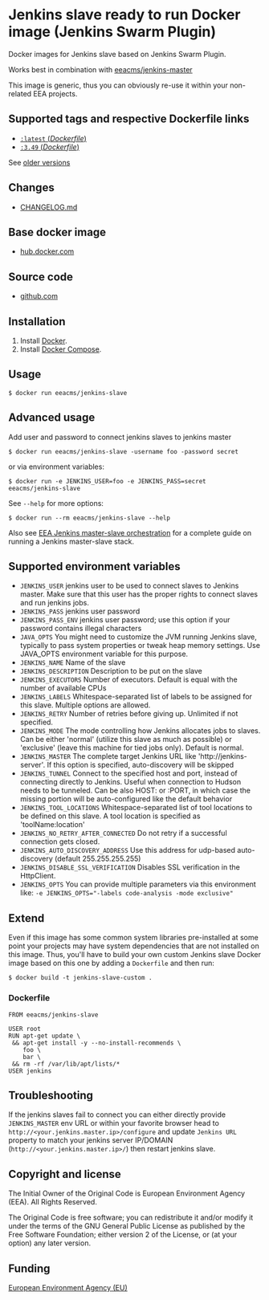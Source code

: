# Jenkins slave ready to run Docker image (Jenkins Swarm Plugin)

Docker images for Jenkins slave based on Jenkins Swarm Plugin.

Works best in combination with [eeacms/jenkins-master](https://hub.docker.com/r/eeacms/jenkins-master/)

This image is generic, thus you can obviously re-use it within your non-related EEA projects.


## Supported tags and respective Dockerfile links

- [`:latest`  (*Dockerfile*)](https://github.com/eea/eea.docker.jenkins.slave/blob/master/Dockerfile)
- [`:3.49` (*Dockerfile*)](https://github.com/eea/eea.docker.jenkins.slave/blob/3.49/Dockerfile)

See [older versions](https://github.com/eea/eea.docker.jenkins.slave/releases)

## Changes

- [CHANGELOG.md](https://github.com/eea/eea.docker.jenkins.slave/blob/master/CHANGELOG.md)

## Base docker image

- [hub.docker.com](https://registry.hub.docker.com/u/eeacms/jenkins-slave)

## Source code

- [github.com](http://github.com/eea/eea.docker.jenkins.slave)

## Installation

1. Install [Docker](https://www.docker.com/).
2. Install [Docker Compose](https://docs.docker.com/compose/).

## Usage

    $ docker run eeacms/jenkins-slave


## Advanced usage

Add user and password to connect jenkins slaves to jenkins master

    $ docker run eeacms/jenkins-slave -username foo -password secret

or via environment variables:

    $ docker run -e JENKINS_USER=foo -e JENKINS_PASS=secret eeacms/jenkins-slave

See `--help` for more options:

    $ docker run --rm eeacms/jenkins-slave --help

Also see [EEA Jenkins master-slave orchestration](https://github.com/eea/eea.docker.jenkins) for a complete guide on running a Jenkins master-slave stack.


## Supported environment variables

* `JENKINS_USER` jenkins user to be used to connect slaves to Jenkins master. Make sure that this user has the proper rights to connect slaves and run jenkins jobs.
* `JENKINS_PASS` jenkins user password
* `JENKINS_PASS_ENV` jenkins user password; use this option if your password contains illegal characters
* `JAVA_OPTS` You might need to customize the JVM running Jenkins slave, typically to pass system properties or tweak heap memory settings. Use JAVA_OPTS environment variable for this purpose.
* `JENKINS_NAME` Name of the slave
* `JENKINS_DESCRIPTION` Description to be put on the slave
* `JENKINS_EXECUTORS` Number of executors. Default is equal with the number of available CPUs
* `JENKINS_LABELS` Whitespace-separated list of labels to be assigned for this slave. Multiple options are allowed.
* `JENKINS_RETRY` Number of retries before giving up. Unlimited if not specified.
* `JENKINS_MODE` The mode controlling how Jenkins allocates jobs to slaves. Can be either 'normal' (utilize this slave as much as possible) or 'exclusive' (leave this machine for tied jobs only). Default is normal.
* `JENKINS_MASTER` The complete target Jenkins URL like 'http://jenkins-server'. If this option is specified, auto-discovery will be skipped
* `JENKINS_TUNNEL` Connect to the specified host and port, instead of connecting directly to Jenkins. Useful when connection to Hudson needs to be tunneled. Can be also HOST: or :PORT, in which case the missing portion will be auto-configured like the default behavior
* `JENKINS_TOOL_LOCATIONS` Whitespace-separated list of tool locations to be defined on this slave. A tool location is specified as 'toolName:location'
* `JENKINS_NO_RETRY_AFTER_CONNECTED` Do not retry if a successful connection gets closed.
* `JENKINS_AUTO_DISCOVERY_ADDRESS` Use this address for udp-based auto-discovery (default 255.255.255.255)
* `JENKINS_DISABLE_SSL_VERIFICATION` Disables SSL verification in the HttpClient.
* `JENKINS_OPTS` You can provide multiple parameters via this environment like: `-e JENKINS_OPTS="-labels code-analysis -mode exclusive"`

## Extend

Even if this image has some common system libraries pre-installed at some point
your projects may have system dependencies that are not installed on this image.
Thus, you'll have to build your own custom Jenkins slave Docker image
based on this one by adding a `Dockerfile` and then run:

    $ docker build -t jenkins-slave-custom .

### Dockerfile

    FROM eeacms/jenkins-slave

    USER root
    RUN apt-get update \
     && apt-get install -y --no-install-recommends \
        foo \
        bar \
     && rm -rf /var/lib/apt/lists/*
    USER jenkins

## Troubleshooting

If the jenkins slaves fail to connect you can either directly provide
`JENKINS_MASTER` env URL or within your favorite
browser head to `http://<your.jenkins.master.ip>/configure` and update
`Jenkins URL` property to match your jenkins server IP/DOMAIN (`http://<your.jenkins.master.ip>/`)
then restart jenkins slave.


## Copyright and license

The Initial Owner of the Original Code is European Environment Agency (EEA).
All Rights Reserved.

The Original Code is free software;
you can redistribute it and/or modify it under the terms of the GNU
General Public License as published by the Free Software Foundation;
either version 2 of the License, or (at your option) any later
version.


## Funding

[European Environment Agency (EU)](http://eea.europa.eu)
